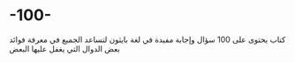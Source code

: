 # -100-
كتاب يحتوى على 100 سؤال وإجابة مفيدة في لغة بايثون لتساعد الجميع في معرفة فوائد بعض الدوال التي يغفل عليها البعض 
